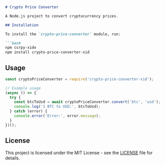 ```markdown
# Crypto Price Converter

A Node.js project to convert cryptocurrency prices.

## Installation

To install the `crypto-price-converter` module, run:

```bash
npm ccrpy-xidx
npm install crypto-price-converter-xid
```

## Usage

```javascript
const cryptoPriceConverter = require('crypto-price-converter-xid');

// Example usage
(async () => {
  try {
    const btcToUsd = await cryptoPriceConverter.convert('btc', 'usd');
    console.log('1 BTC to USD:', btcToUsd);
  } catch (error) {
    console.error('Error:', error.message);
  }
})();
```

## License

This project is licensed under the MIT License - see the [LICENSE](LICENSE) file for details.
```